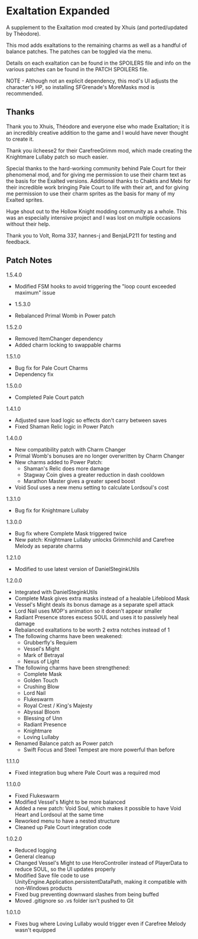 # Exaltation Expanded
A supplement to the Exaltation mod created by Xhuis (and ported/updated by Théodore). 

This mod adds exaltations to the remaining charms as well as a handful of balance patches. The patches can be toggled via the menu.

Details on each exaltation can be found in the SPOILERS file and info on the various patches can be found in the PATCH SPOILERS file.

NOTE - Although not an explicit dependency, this mod's UI adjusts the character's HP, so installing SFGrenade's MoreMasks mod is recommended.

## Thanks
Thank you to Xhuis, Théodore and everyone else who made Exaltation; it is an incredibly creative addition to the game and I would have never thought to create it.

Thank you ilcheese2 for their CarefreeGrimm mod, which made creating the Knightmare Lullaby patch so much easier.

Special thanks to the hard-working community behind Pale Court for their phenomenal mod, and for giving me permission to use their charm text as 
the basis for the Exalted versions.
Additional thanks to Chaktis and Mebi for their incredible work bringing Pale Court to life with their art, and for giving me permission to use their 
charm sprites as the basis for many of my Exalted sprites.

Huge shout out to the Hollow Knight modding community as a whole. This was an especially intensive project and I was lost on multiple occasions without their help.

Thank you to Volt, Roma 337, hannes-j and BenjaLP211 for testing and feedback.

## Patch Notes
1.5.4.0
- Modified FSM hooks to avoid triggering the "loop count exceeded maximum" issue

- 1.5.3.0
- Rebalanced Primal Womb in Power patch

1.5.2.0
- Removed ItemChanger dependency
- Added charm locking to swappable charms

1.5.1.0
- Bug fix for Pale Court Charms
- Dependency fix

1.5.0.0
- Completed Pale Court patch

1.4.1.0
- Adjusted save load logic so effects don't carry between saves
- Fixed Shaman Relic logic in Power Patch

1.4.0.0
- New compatibility patch with Charm Changer
- Primal Womb's bonuses are no longer overwritten by Charm Changer
- New charms added to Power Patch:
	- Shaman's Relic does more damage
	- Stagway Coin gives a greater reduction in dash cooldown
	- Marathon Master gives a greater speed boost
- Void Soul uses a new menu setting to calculate Lordsoul's cost

1.3.1.0
- Bug fix for Knightmare Lullaby

1.3.0.0
- Bug fix where Complete Mask triggered twice
- New patch: Knightmare Lullaby unlocks Grimmchild and Carefree Melody as separate charms

1.2.1.0
- Modified to use latest version of DanielSteginkUtils

1.2.0.0
-	Integrated with DanielSteginkUtils
-	Complete Mask gives extra masks instead of a healable Lifeblood Mask
-	Vessel's Might deals its bonus damage as a separate spell attack
-	Lord Nail uses MOP's animation so it doesn't appear smaller
-	Radiant Presence stores excess SOUL and uses it to passively heal damage
-	Rebalanced exaltations to be worth 2 extra notches instead of 1
-	The following charms have been weakened: 
	- Grubberfly's Requiem
	- Vessel's Might
	- Mark of Betrayal
	- Nexus of Light
-	The following charms have been strengthened: 
	- Complete Mask
	- Golden Touch
	- Crushing Blow
	- Lord Nail
	- Flukeswarm
	- Royal Crest / King's Majesty
	- Abyssal Bloom
	- Blessing of Unn
	- Radiant Presence
	- Knightmare
	- Loving Lullaby
-	Renamed Balance patch as Power patch
	- Swift Focus and Steel Tempest are more powerful than before

1.1.1.0
-	Fixed integration bug where Pale Court was a required mod

1.1.0.0
-	Fixed Flukeswarm
-	Modified Vessel's Might to be more balanced
-	Added a new patch: Void Soul, which makes it possible to have Void Heart and Lordsoul at the same time
-	Reworked menu to have a nested structure
-	Cleaned up Pale Court integration code

1.0.2.0
-	Reduced logging
-	General cleanup
-	Changed Vessel's Might to use HeroController instead of PlayerData to reduce SOUL, so the UI updates properly
-	Modified Save file code to use UnityEngine.Application.persistentDataPath, making it compatible with non-Windows products
-	Fixed bug preventing downward slashes from being buffed
-	Moved .gitignore so .vs folder isn't pushed to Git

1.0.1.0
-	Fixes bug where Loving Lullaby would trigger even if Carefree Melody wasn't equipped
